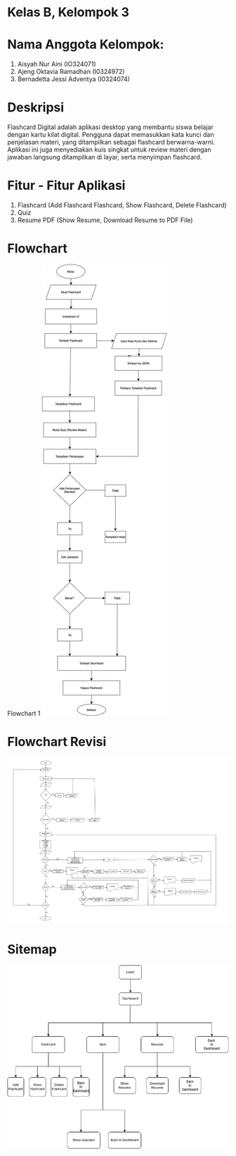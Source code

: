 # Kelas B, Kelompok 3
# Nama Anggota Kelompok:
1. Aisyah Nur Aini            (IO324071)
2. Ajeng Oktavia Ramadhan     (I0324972)
3. Bernadetta Jessi Adventya  (I0324074)

# Deskripsi
Flashcard Digital adalah aplikasi desktop yang membantu siswa belajar dengan kartu kilat digital. Pengguna dapat memasukkan kata kunci dan penjelasan materi, yang ditampilkan sebagai flashcard berwarna-warni. Aplikasi ini juga menyediakan kuis singkat untuk review materi dengan jawaban langsung ditampilkan di layar, serta menyimpan flashcard.

# Fitur - Fitur Aplikasi
1. Flashcard (Add Flashcard Flashcard, Show Flashcard, Delete Flashcard)
2. Quiz
3. Resume PDF (Show Resume, Download Resume to PDF File)

# Flowchart
Flowchart 1
![Flowchart 1](flowchart.png)

# Flowchart Revisi
![Flowchart Revisi](flowchart_revisi_final.jpg)

# Sitemap
![Sitemap](sitemap.png)




